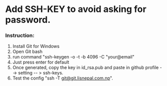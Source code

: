 # Add SSH-KEY to avoid asking for password.

### Instruction:

1. Install Git for Windows
2. Open Git bash
3. run command "ssh-keygen -o -t -b 4096 -C "your@email" 
4. Just press enter for default
5. Once generated, copy the key in id_rsa.pub and paste in github profile --> setting -- > ssh-keys.
6. Test the config "ssh -T git@git.lisnepal.com.np".
